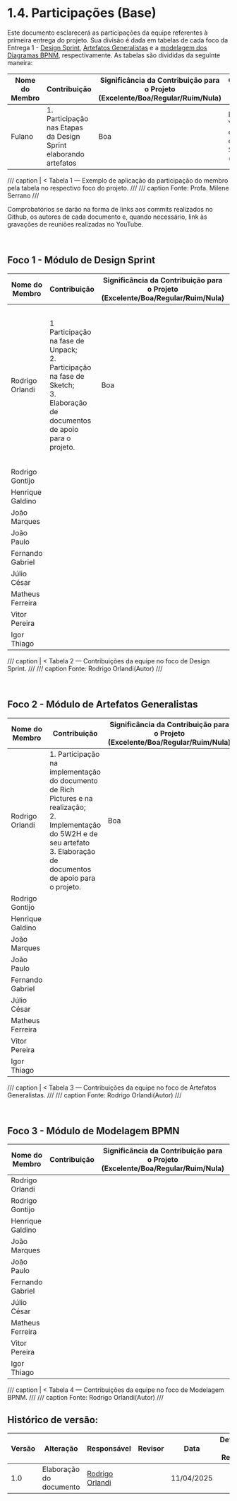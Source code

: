 # 1.4. Participações (Base)

Este documento esclarecerá as participações da equipe referentes à primeira entrega do projeto. Sua divisão é dada em tabelas de cada foco da Entrega 1 - [Design Sprint](1.1.DesignSprint.md#11-módulo-design-sprint), [Artefatos Generalistas](1.2.ArtefatoGeneralista.md#12-módulo-artefato-generalista) e a [modelagem dos Diagramas BPNM](#módulo-modelagem-bpmn-foco_3]), respectivamente. As tabelas são divididas da seguinte maneira:

|Nome do Membro | Contribuição | Significância da Contribuição para o Projeto (Excelente/Boa/Regular/Ruim/Nula) | Comprobatórios Claros (com link) |
|---------------|--------------|--------------------------------------------------------------------------------|---------------------------|
| Fulano  |  1. Participação nas Etapas da Design Sprint elaborando artefatos | Boa | Registro nos Versionamentos do Documento de Design Sprint, conforme (link) |

/// caption | <
Tabela 1 — Exemplo de aplicação da participação do membro pela tabela no respectivo foco do projeto.
///
/// caption
Fonte: Profa. Milene Serrano
///

Comprobatórios se darão na forma de links aos commits realizados no Github, os autores de cada documento e, quando necessário, link às gravações de reuniões realizadas no YouTube.

<br>

## Foco 1 - Módulo de Design Sprint

|Nome do Membro | Contribuição | Significância da Contribuição para o Projeto (Excelente/Boa/Regular/Ruim/Nula) | Comprobatórios Claros (com link) |
|---------------|--------------|--------------------------------------------------------------------------------|---------------------------|
| Rodrigo Orlandi | 1 Participação na fase de Unpack; <br> 2. Participação na fase de Sketch; <br> 3. Elaboração de documentos de apoio para o projeto.          | Boa   |  1. Reunião gravada pelo Google Meet do dia 07/04/2025, e pelo Discord no dia 10/04/2025 conforme [link](https://www.youtube.com/watch?v=E5UFk_MEU1g) e [link](https://youtu.be/u2wkCnUb_PA); <br> 2. Contribuição no documento de Sketch [link - ADICIONAR DEPOIS DO COMMIT]; <br> 3. Reunião 1 e 2, Conforme [link](https://docs.google.com/document/d/1-L8mSf3YPFwAi2h_zZYhMdjDSgVy3QwgNp_WSID1aKo/edit?usp=sharing) e [Link](https://docs.google.com/document/d/1ZVux8FZvy8z9uvHv9_QiofOSZrNCEjRDKzJAPMBVwNA/edit?usp=sharing) |
| Rodrigo Gontijo  |    |    |   |
| Henrique Galdino |    |    |   |
| João Marques     |    |    |   |
| João Paulo       |    |    |   |
| Fernando Gabriel |    |    |   |
| Júlio César      |    |    |   |
| Matheus Ferreira |    |    |   |
| Vitor Pereira    |    |    |   |
| Igor Thiago      |    |    |   |

/// caption | <
Tabela 2 — Contribuições da equipe no foco de Design Sprint.
///
/// caption
Fonte: Rodrigo Orlandi(Autor)
///

<br>

## Foco 2 - Módulo de Artefatos Generalistas 

|Nome do Membro | Contribuição | Significância da Contribuição para o Projeto (Excelente/Boa/Regular/Ruim/Nula) | Comprobatórios Claros (com link) |
|---------------|--------------|--------------------------------------------------------------------------------|---------------------------|
| Rodrigo Orlandi |  1. Participação na implementação do documento de Rich Pictures e na realização; <br> 2. Implementação do 5W2H e de seu artefato <br> 3. Elaboração de documentos de apoio para o projeto. | Boa |  1. Implementação [neste commit](https://github.com/UnBArqDsw2025-1-Turma02/2025.1-T02-_G5_EuSeiQueroCompatilhar_Entrega_01/commit/5a3384140c5e16cff31b765bbf746170897725a4); <br> 2. Implementação [neste commit](https://github.com/UnBArqDsw2025-1-Turma02/2025.1-T02-_G5_EuSeiQueroCompatilhar_Entrega_01/commit/61aa8c4b736dca9dc1fdbabe84ff4cee676cd871); <br> 3. Reunião 1 e 2, Conforme [link](https://docs.google.com/document/d/1-L8mSf3YPFwAi2h_zZYhMdjDSgVy3QwgNp_WSID1aKo/edit?usp=sharing) e [Link](https://docs.google.com/document/d/1ZVux8FZvy8z9uvHv9_QiofOSZrNCEjRDKzJAPMBVwNA/edit?usp=sharing) |
| Rodrigo Gontijo  |    |    |   |
| Henrique Galdino |    |    |   |
| João Marques     |    |    |   |
| João Paulo       |    |    |   |
| Fernando Gabriel |    |    |   |
| Júlio César      |    |    |   |
| Matheus Ferreira |    |    |   |
| Vitor Pereira    |    |    |   |
| Igor Thiago      |    |    |   |

/// caption | <
Tabela 3 — Contribuições da equipe no foco de Artefatos Generalistas.
///
/// caption
Fonte: Rodrigo Orlandi(Autor)
///

<br>

## Foco 3 - Módulo de Modelagem BPMN

|Nome do Membro | Contribuição | Significância da Contribuição para o Projeto (Excelente/Boa/Regular/Ruim/Nula) | Comprobatórios Claros (com link) |
|---------------|--------------|--------------------------------------------------------------------------------|---------------------------|
| Rodrigo Orlandi  |    |    |   |
| Rodrigo Gontijo  |    |    |   |
| Henrique Galdino |    |    |   |
| João Marques     |    |    |   |
| João Paulo       |    |    |   |
| Fernando Gabriel |    |    |   |
| Júlio César      |    |    |   |
| Matheus Ferreira |    |    |   |
| Vitor Pereira    |    |    |   |
| Igor Thiago      |    |    |   |

/// caption | <
Tabela 4 — Contribuições da equipe no foco de Modelagem BPNM.
///
/// caption
Fonte: Rodrigo Orlandi(Autor)
///

## Histórico de versão:

| Versão | Alteração                  | Responsável     | Revisor | Data       | Detalhes da Revisão |
| -      | -                          | -               | -       | -          | -                   |
| 1.0    | Elaboração do documento | [Rodrigo Orlandi](https://github.com/orlandirodrigo) | | 11/04/2025 | |
